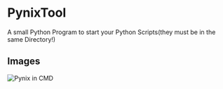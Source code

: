 # PynixTool

A small Python Program to start your Python Scripts(they must be in the same Directory!)

## Images
<img src="https://i.gyazo.com/e51cf48b4be9b47e865693b27b6578dd.png" title="Pynix in CMD">
